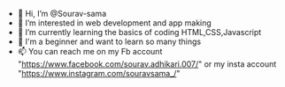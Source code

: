 - 👋 Hi, I’m @Sourav-sama
- 👀 I’m interested in web development and app making
- 🌱 I’m currently learning the basics of coding HTML,CSS,Javascript
- 💞️ I'm a beginner and want to learn so many things 
- 📫 You can reach me on my Fb account "https://www.facebook.com/sourav.adhikari.007/" or my insta account "https://www.instagram.com/souravsama_/"

<!---
Justin-Sourav/Justin-Sourav is a ✨ special ✨ repository because its `README.md` (this file) appears on your GitHub profile.
You can click the Preview link to take a look at your changes.
--->

